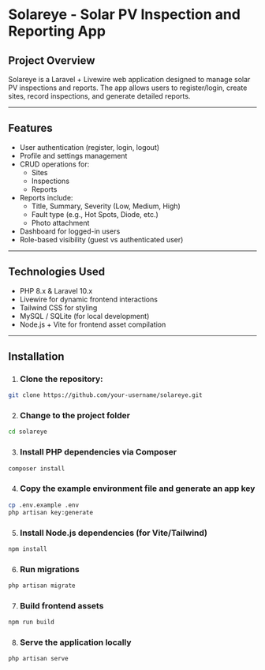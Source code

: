 # Solareye - Solar PV Inspection and Reporting App

## Project Overview
Solareye is a Laravel + Livewire web application designed to manage solar PV inspections and reports. 
The app allows users to register/login, create sites, record inspections, and generate detailed reports.

---

## Features
- User authentication (register, login, logout)
- Profile and settings management
- CRUD operations for:
  - Sites
  - Inspections
  - Reports
- Reports include:
  - Title, Summary, Severity (Low, Medium, High)
  - Fault type (e.g., Hot Spots, Diode, etc.)
  - Photo attachment
- Dashboard for logged-in users
- Role-based visibility (guest vs authenticated user)

---

## Technologies Used
- PHP 8.x & Laravel 10.x
- Livewire for dynamic frontend interactions
- Tailwind CSS for styling
- MySQL / SQLite (for local development)
- Node.js + Vite for frontend asset compilation

---

## Installation
1. ### Clone the repository:
```bash
git clone https://github.com/your-username/solareye.git
```
2. ### Change to the project folder
```bash
cd solareye
```

3. ### Install PHP dependencies via Composer
```bash
composer install
```

4. ### Copy the example environment file and generate an app key
```bash
cp .env.example .env
php artisan key:generate
```

5. ### Install Node.js dependencies (for Vite/Tailwind)
```bash
npm install
```

6. ### Run migrations
```bash
php artisan migrate
```

7. ### Build frontend assets
```bash
npm run build
```

8. ### Serve the application locally
```bash
php artisan serve
```

